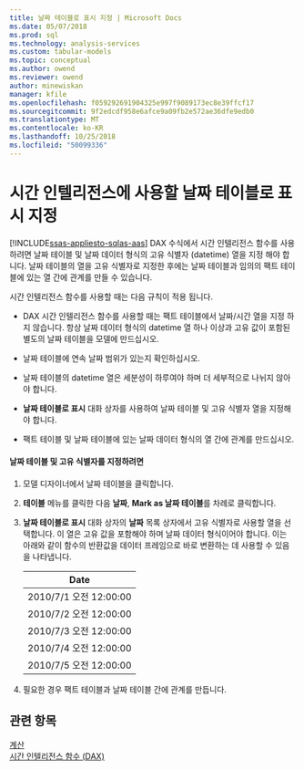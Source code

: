 ```yaml
---
title: 날짜 테이블로 표시 지정 | Microsoft Docs
ms.date: 05/07/2018
ms.prod: sql
ms.technology: analysis-services
ms.custom: tabular-models
ms.topic: conceptual
ms.author: owend
ms.reviewer: owend
author: minewiskan
manager: kfile
ms.openlocfilehash: f059292691904325e997f9089173ec8e39ffcf17
ms.sourcegitcommit: 9f2edcdf958e6afce9a09fb2e572ae36dfe9edb0
ms.translationtype: MT
ms.contentlocale: ko-KR
ms.lasthandoff: 10/25/2018
ms.locfileid: "50099336"
---
```

# <a name="specify-mark-as-date-table-for-use-with-time-intelligence"></a>시간 인텔리전스에 사용할 날짜 테이블로 표시 지정
[!INCLUDE[ssas-appliesto-sqlas-aas](../../includes/ssas-appliesto-sqlas-aas.md)]
  DAX 수식에서 시간 인텔리전스 함수를 사용 하려면 날짜 테이블 및 날짜 데이터 형식의 고유 식별자 (datetime) 열을 지정 해야 합니다. 날짜 테이블의 열을 고유 식별자로 지정한 후에는 날짜 테이블과 임의의 팩트 테이블에 있는 열 간에 관계를 만들 수 있습니다.  
  
 시간 인텔리전스 함수를 사용할 때는 다음 규칙이 적용 됩니다.  
  
-   DAX 시간 인텔리전스 함수를 사용할 때는 팩트 테이블에서 날짜/시간 열을 지정 하지 않습니다. 항상 날짜 데이터 형식의 datetime 열 하나 이상과 고유 값이 포함된 별도의 날짜 테이블을 모델에 만드십시오.  
  
-   날짜 테이블에 연속 날짜 범위가 있는지 확인하십시오.  
  
-   날짜 테이블의 datetime 열은 세분성이 하루여야 하며 더 세부적으로 나뉘지 않아야 합니다.  
  
-   **날짜 테이블로 표시** 대화 상자를 사용하여 날짜 테이블 및 고유 식별자 열을 지정해야 합니다.  
  
-   팩트 테이블 및 날짜 테이블에 있는 날짜 데이터 형식의 열 간에 관계를 만드십시오.  
  
#### <a name="to-specify-a-date-table-and-unique-identifier"></a>날짜 테이블 및 고유 식별자를 지정하려면  
  
1.  모델 디자이너에서 날짜 테이블을 클릭합니다.  
  
2.  **테이블** 메뉴를 클릭한 다음 **날짜**, **Mark as 날짜 테이블**를 차례로 클릭합니다.  
  
3.  **날짜 테이블로 표시** 대화 상자의 **날짜** 목록 상자에서 고유 식별자로 사용할 열을 선택합니다. 이 열은 고유 값을 포함해야 하며 날짜 데이터 형식이어야 합니다. 이는 아래와 같이 함수의 반환값을 데이터 프레임으로 바로 변환하는 데 사용할 수 있음을 나타냅니다.  
  
    |Date|  
    |----------|  
    |2010/7/1 오전 12:00:00|  
    |2010/7/2 오전 12:00:00|  
    |2010/7/3 오전 12:00:00|  
    |2010/7/4 오전 12:00:00|  
    |2010/7/5 오전 12:00:00|  
  
4.  필요한 경우 팩트 테이블과 날짜 테이블 간에 관계를 만듭니다.  
  
## <a name="see-also"></a>관련 항목  
 [계산](../../analysis-services/tabular-models/calculations-ssas-tabular.md)   
 [시간 인텔리전스 함수 (DAX)](http://msdn.microsoft.com/91df278d-4b28-40c1-a572-cdb91f081517)  
  
  
